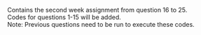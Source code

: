 Contains the second week assignment from question 16 to 25.  
Codes for questions 1-15 will be added.  
Note: Previous questions need to be run to execute these codes.
